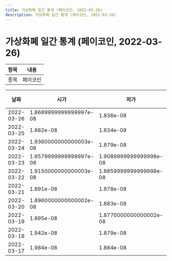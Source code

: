 ```yaml
---
title: 가상화폐 일간 통계 (페이코인, 2022-03-26)
description: 가상화폐 일간 통계 (페이코인, 2022-03-26)
---
```


가상화폐 일간 통계 (페이코인, 2022-03-26)
===

|항목|내용|
|--|--|
|종목|페이코인||마켓|BTC-PCI||종류|일 단위 캔들||기간|2022-03-17T09:00:00 - 2022-03-26T09:00:00|

|날짜|시가|저가|고가|종가|비고|
|--|--|--|--|--|--|
|2022-03-26|1.8689999999999997e-08|1.836e-08|1.8689999999999997e-08|1.8389999999999998e-08|    |
|2022-03-25|1.882e-08|1.834e-08|1.911e-08|1.8700000000000002e-08|    |
|2022-03-24|1.9360000000000003e-08|1.879e-08|1.96e-08|1.882e-08|    |
|2022-03-23|1.9579999999999997e-08|1.9089999999999998e-08|1.978e-08|1.9360000000000003e-08|    |
|2022-03-22|1.9150000000000003e-08|1.8859999999999998e-08|2.046e-08|1.9579999999999997e-08|    |
|2022-03-21|1.891e-08|1.878e-08|1.964e-08|1.9150000000000003e-08|    |
|2022-03-20|1.8960000000000002e-08|1.883e-08|1.955e-08|1.8899999999999997e-08|    |
|2022-03-19|1.895e-08|1.8770000000000002e-08|1.962e-08|1.8960000000000002e-08|    |
|2022-03-18|1.942e-08|1.879e-08|1.968e-08|1.895e-08|    |
|2022-03-17|1.984e-08|1.884e-08|1.9979999999999998e-08|1.942e-08|    |

